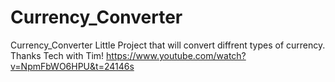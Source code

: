 # Currency_Converter
 Currency_Converter 
 Little Project that will convert diffrent types of currency.
Thanks Tech with Tim!
https://www.youtube.com/watch?v=NpmFbWO6HPU&t=24146s